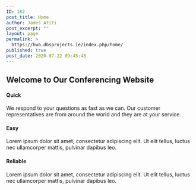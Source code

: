 ```yaml
---
ID: 182
post_title: Home
author: James Atiti
post_excerpt: ""
layout: page
permalink: >
  https://hwa.dbsprojects.ie/index.php/home/
published: true
post_date: 2020-07-22 09:45:48
---
```

<h2>Welcome to Our Conferencing Website </h2>		
			<h4>Quick</h4>		
		<p>We respond to your questions as fast as we can. Our customer representatives are from around the world and they are at your service.</p>		
			<h4>Easy</h4>		
		<p>Lorem ipsum dolor sit amet, consectetur adipiscing elit. Ut elit tellus, luctus nec ullamcorper mattis, pulvinar dapibus leo.</p>		
			<h4>Reliable</h4>		
		<p>Lorem ipsum dolor sit amet, consectetur adipiscing elit. Ut elit tellus, luctus nec ullamcorper mattis, pulvinar dapibus leo.</p>		
										<img src="https://hwa.dbsprojects.ie/wp-content/plugins/elementor/assets/images/placeholder.png" title="" alt="" />